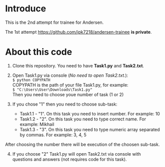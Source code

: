 # Introduce
This is the 2nd attempt for trainee for Andersen.

The 1st attempt https://github.com/ipk7218/andersen-trainee **is private**.

# About this code
1. Clone this repository. You need to have **Task1.py** and **Task2.txt**.

2. Open Task1.py via console (*No need to open Task2.txt.*):  
`
$ python COPYPATH
`  
COPYPATH is the path of your file Task1.py, for example:  
`
$
"C:\Users\User\Downloads\Task1.py"
`  
Then you need to choose youe number of task (1 or 2)

3. If you chose "1" then you need to choose sub-task:
    * Task1.1 - "1". On this task you need to insert number. For example: 10
    * Task1.2 - "2". On this task you need to type correct name. For example: Mikhail
    * Task1.3 - "3". On this task you need to type numeric array separated by commas. For example: 3, 4, 5

After choosing the number there will be execution of the choosen sub-task.

4. If you choose "2" Task1.py will open Task2.txt via console with questions and answers (not requires code for this task).
